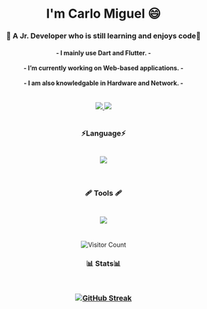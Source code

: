 
<h1 align="center">
 I'm Carlo Miguel 😄
</h1>

<h3  align="center"> 
 
 🌱 A Jr. Developer who is still learning and enjoys code🌱
</h3>

<h4  align="center">
   - I mainly use Dart and Flutter. -<br/><br/>
  - I’m currently working on Web-based applications. -<br/><br/>
  - I am also knowledgable in Hardware and Network. -<br/><br/> 
</h4>

<div align="center">
 
  <a href="mailto:carlocabbo11@gmail.com">
    <img src="https://img.shields.io/badge/Gmail-333333?style=for-the-badge&logo=gmail&logoColor=red" target="_blank" />
  </a>
  <a href="https://www.linkedin.com/in/carlocabbo" target="_blank">
    <img src="https://img.shields.io/badge/LinkedIn-0077B5?style=for-the-badge&logo=linkedin&logoColor=white" target="_blank" />
  </a>
</div>
<h1>  </h1>    

<h3 align="center">⚡Language⚡

<p ><br/>
  <a href="https://skillicons.dev">
    <img src="https://skillicons.dev/icons?i=java,dart,flutter,html,css,py" />
  </a>
</p>
</h3><br/>
<h3 align="center"> 🩹 Tools 🩹


<p ><br/>
  <a href="https://skillicons.dev">
    <img src="https://skillicons.dev/icons?i=figma,vscode,androidstudio,discord,git" />
  </a>
</p>
</h3>
<h1>  </h1> 
<div align = "center">
  <img src="https://komarev.com/ghpvc/?username=Khaloyyy&label=Profile%20views&color=5c7fb8&style=flat-square&logo=visitor-badge" alt="Visitor Count">
</div>
<h3 align="center">📊 Stats📊
<p ><br/>
<p><a href="https://git.io/streak-stats"><img src="https://github-readme-streak-stats.herokuapp.com?user=Khaloyyy&theme=react&hide_longest_streak=true" alt="GitHub Streak" /></a></p>
</p>
<p align="center">
  
 
</p>
</h3>

 



